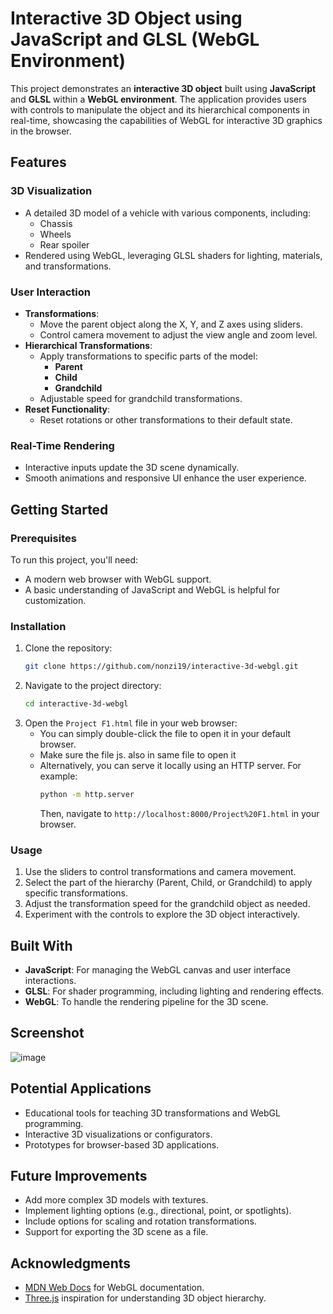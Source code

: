 # Interactive 3D Object using JavaScript and GLSL (WebGL Environment)

This project demonstrates an **interactive 3D object** built using **JavaScript** and **GLSL** within a **WebGL environment**. The application provides users with controls to manipulate the object and its hierarchical components in real-time, showcasing the capabilities of WebGL for interactive 3D graphics in the browser.

## Features

### 3D Visualization
- A detailed 3D model of a vehicle with various components, including:
  - Chassis
  - Wheels
  - Rear spoiler
- Rendered using WebGL, leveraging GLSL shaders for lighting, materials, and transformations.

### User Interaction
- **Transformations**:
  - Move the parent object along the X, Y, and Z axes using sliders.
  - Control camera movement to adjust the view angle and zoom level.
- **Hierarchical Transformations**:
  - Apply transformations to specific parts of the model:
    - **Parent**
    - **Child**
    - **Grandchild**
  - Adjustable speed for grandchild transformations.
- **Reset Functionality**:
  - Reset rotations or other transformations to their default state.

### Real-Time Rendering
- Interactive inputs update the 3D scene dynamically.
- Smooth animations and responsive UI enhance the user experience.

## Getting Started

### Prerequisites
To run this project, you'll need:
- A modern web browser with WebGL support.
- A basic understanding of JavaScript and WebGL is helpful for customization.

### Installation
1. Clone the repository:
   ```bash
   git clone https://github.com/nonzi19/interactive-3d-webgl.git
   ```
2. Navigate to the project directory:
   ```bash
   cd interactive-3d-webgl
   ```
3. Open the `Project F1.html` file in your web browser:
   - You can simply double-click the file to open it in your default browser.
   - Make sure the file js. also in same file to open it
   - Alternatively, you can serve it locally using an HTTP server. For example:
     ```bash
     python -m http.server
     ```
     Then, navigate to `http://localhost:8000/Project%20F1.html` in your browser.

### Usage
1. Use the sliders to control transformations and camera movement.
2. Select the part of the hierarchy (Parent, Child, or Grandchild) to apply specific transformations.
3. Adjust the transformation speed for the grandchild object as needed.
4. Experiment with the controls to explore the 3D object interactively.

## Built With

- **JavaScript**: For managing the WebGL canvas and user interface interactions.
- **GLSL**: For shader programming, including lighting and rendering effects.
- **WebGL**: To handle the rendering pipeline for the 3D scene.

## Screenshot
![image](https://github.com/user-attachments/assets/83d890bc-50a3-40e1-ad12-e8c421d6d736)

## Potential Applications
- Educational tools for teaching 3D transformations and WebGL programming.
- Interactive 3D visualizations or configurators.
- Prototypes for browser-based 3D applications.

## Future Improvements
- Add more complex 3D models with textures.
- Implement lighting options (e.g., directional, point, or spotlights).
- Include options for scaling and rotation transformations.
- Support for exporting the 3D scene as a file.

## Acknowledgments
- [MDN Web Docs](https://developer.mozilla.org/en-US/docs/Web/API/WebGL_API) for WebGL documentation.
- [Three.js](https://threejs.org/) inspiration for understanding 3D object hierarchy.

